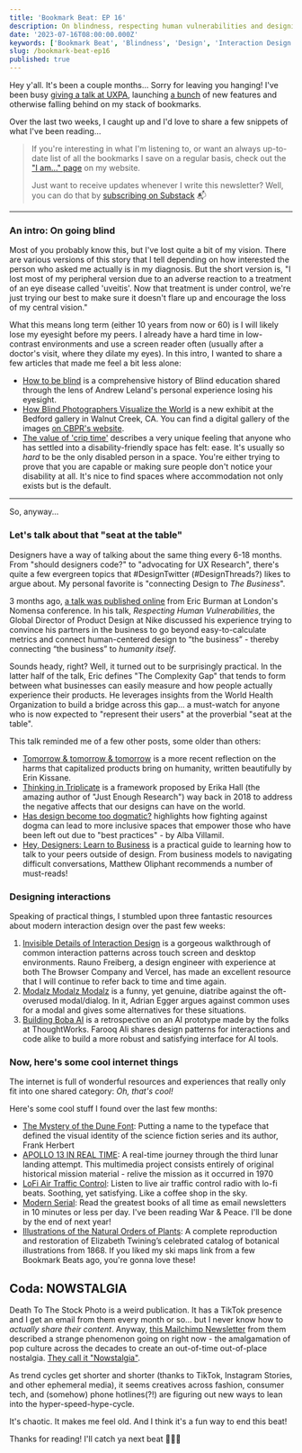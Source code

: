 ```yaml
---
title: 'Bookmark Beat: EP 16'
description: On blindness, respecting human vulnerabilities and designing better interactions
date: '2023-07-16T08:00:00.000Z'
keywords: ['Bookmark Beat', 'Blindness', 'Design', 'Interaction Design', 'Cool Things']
slug: /bookmark-beat-ep16
published: true
---
```


Hey y'all. It's been a couple months... Sorry for leaving you hanging! I've been busy [giving a talk at UXPA](/talks/uxpa2023), launching [a bunch](https://dreamindani.com/archive/more-than-a-makeover-a-behind-the-scenes-look-at-stemmas-redesign) of new features and otherwise falling behind on my stack of bookmarks.

Over the last two weeks, I caught up and I'd love to share a few snippets of what I've been reading...

> If you're interesting in what I'm listening to, or want an always up-to-date list of all the bookmarks I save on a regular basis, check out the ["I am..." page](/iam) on my website.
> 
> Just want to receive updates whenever I write this newsletter? Well, you can do that by [subscribing on Substack](https://bookmarkbeat.substack.com/?showWelcome=true) 📬

---

### An intro: On going blind

Most of you probably know this, but I've lost quite a bit of my vision. There are various versions of this story that I tell depending on how interested the person who asked me actually is in my diagnosis. But the short version is, "I lost most of my peripheral version due to an adverse reaction to a treatment of an eye disease called 'uveitis'. Now that treatment is under control, we're just trying our best to make sure it doesn't flare up and encourage the loss of my central vision."

What this means long term (either 10 years from now or 60) is I will likely lose my eyesight before my peers. I already have a hard time in low-contrast environments and use a screen reader often (usually after a doctor's visit, where they dilate my eyes). In this intro, I wanted to share a few articles that made me feel a bit less alone:

- [How to be blind](https://www.newyorker.com/culture/the-weekend-essay/how-to-be-blind) is a comprehensive history of Blind education shared through the lens of Andrew Leland's personal experience losing his eyesight.
- [How Blind Photographers Visualize the World](https://www.kqed.org/forum/2010101893708/how-blind-photographers-visualize-the-world) is a new exhibit at the Bedford gallery in Walnut Creek, CA. You can find a digital gallery of the images [on CBPR's website](https://cbpr.co/press/sightunseen/).
- [The value of 'crip time'](https://www.firstpost.com/living/the-value-of-crip-time-discarding-notions-of-productivity-and-guilt-to-listen-to-the-rhythms-of-our-bodies-8440551.html) describes a very unique feeling that anyone who has settled into a disability-friendly space has felt: ease. It's usually so *hard* to be the only disabled person in a space. You're either trying to prove that you are capable or making sure people don't notice your disability at all. It's nice to find spaces where accommodation not only exists but is the default.

---

So, anyway...

### Let's talk about that "seat at the table"

Designers have a way of talking about the same thing every 6-18 months. From "should designers code?" to "advocating for UX Research", there's quite a few evergreen topics that #DesignTwitter (#DesignThreads?) likes to argue about. My personal favorite is "connecting Design to *The Business*".

3 months ago, [a talk was published online](https://www.youtube.com/watch?v=5j7I7ddboZE) from Eric Burman at London's Nomensa conference. In his talk, *Respecting Human Vulnerabilities*, the Global Director of Product Design at Nike discussed his experience trying to convince his partners in the business to go beyond easy-to-calculate metrics and connect human-centered design to “the business” - thereby connecting “the business” to *humanity itself*.

Sounds heady, right? Well, it turned out to be surprisingly practical. In the latter half of the talk, Eric defines "The Complexity Gap" that tends to form between what businesses can easily measure and how people actually experience their products. He leverages insights from the World Health Organization to build a bridge across this gap... a must-watch for anyone who is now expected to "represent their users" at the proverbial "seat at the table".

This talk reminded me of a few other posts, some older than others:
- [Tomorrow & tomorrow & tomorrow](https://erinkissane.com/tomorrow-and-tomorrow-and-tomorrow) is a more recent reflection on the harms that capitalized products bring on humanity, written beautifully by Erin Kissane.
- [Thinking in Triplicate](https://medium.com/mule-design/a-three-part-plan-to-save-the-world-98653a20a12f) is a framework proposed by Erika Hall (the amazing author of "Just Enough Research") way back in 2018 to address the negative affects that our designs can have on the world.
- [Has design become too dogmatic?](https://www.fastcompany.com/90854287/has-design-become-too-dogmatic) highlights how fighting against dogma can lead to more inclusive spaces that empower those who have been left out due to "best practices" - by Alba Villamil.
- [Hey, Designers: Learn to Business](https://matthewoliphant.com/writing/hey-designers-learn-to-business) is a practical guide to learning how to talk to your peers outside of design. From business models to navigating difficult conversations, Matthew Oliphant recommends a number of must-reads!

### Designing interactions

Speaking of practical things, I stumbled upon three fantastic resources about modern interaction design over the past few weeks:
1. [Invisible Details of Interaction Design](https://rauno.me/craft/interaction-design) is a gorgeous walkthrough of common interaction patterns across touch screen and desktop environments. Rauno Freiberg, a design engineer with experience at both The Browser Company and Vercel, has made an excellent resource that I will continue to refer back to time and time again.
2. [Modalz Modalz Modalz](https://modalzmodalzmodalz.com/) is a funny, yet genuine, diatribe against the oft-overused modal/dialog. In it, Adrian Egger argues against common uses for a modal and gives some alternatives for these situations.
3. [Building Boba AI](https://martinfowler.com/articles/building-boba.html) is a retrospective on an AI prototype made by the folks at ThoughtWorks. Farooq Ali shares design patterns for interactions and code alike to build a more robust and satisfying interface for AI tools.

### Now, here's some cool internet things

The internet is full of wonderful resources and experiences that really only fit into one shared category: *Oh, that's cool!*

Here's some cool stuff I found over the last few months:
- [The Mystery of the Dune Font](https://fontsinuse.com/uses/43515/the-mystery-of-the-dune-font): Putting a name to the typeface that defined the visual identity of the science fiction series and its author, Frank Herbert
- [APOLLO 13 IN REAL TIME](https://apolloinrealtime.org/13/): A real-time journey through the third lunar landing attempt. This multimedia project consists entirely of original historical mission material - relive the mission as it occurred in 1970
- [LoFi Air Traffic Control](https://www.lofiatc.com/): Listen to live air traffic control radio with lo-fi beats. Soothing, yet satisfying. Like a coffee shop in the sky.
- [Modern Serial](https://modernserial.com/): Read the greatest books of all time as email newsletters in 10 minutes or less per day. I've been reading War & Peace. I'll be done by the end of next year!
- [Illustrations of the Natural Orders of Plants](https://www.c82.net/work/?id=373): A complete reproduction and restoration of Elizabeth Twining’s celebrated catalog of botanical illustrations from 1868. If you liked my ski maps link from a few Bookmark Beats ago, you're gonna love these!

## Coda: NOWSTALGIA

Death To The Stock Photo is a weird publication. It has a TikTok presence and I get an email from them every month or so... but I never know how to *actually share their content*. Anyway, [this Mailchimp Newsletter](https://mailchi.mp/deathtostock/nowstalgia-647641?e=ffc22f4045) from them described a strange phenomenon going on right now - the amalgamation of pop culture across the decades to create an out-of-time out-of-place nostalgia. [They call it "Nowstalgia"](https://www.tiktok.com/@dtstrends/video/7206419315849956654).

As trend cycles get shorter and shorter (thanks to TikTok, Instagram Stories, and other ephemeral media), it seems creatives across fashion, consumer tech, and (somehow) phone hotlines(?!) are figuring out new ways to lean into the hyper-speed-hype-cycle.

It's chaotic. It makes me feel old. And I think it's a fun way to end this beat!

Thanks for reading! I'll catch ya next beat 🥁😎🥁